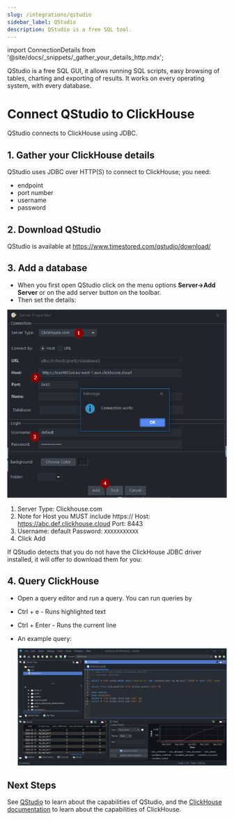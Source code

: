 ```yaml
---
slug: /integrations/qstudio
sidebar_label: QStudio
description: QStudio is a free SQL tool.
---
```

import ConnectionDetails from '@site/docs/_snippets/_gather_your_details_http.mdx';

QStudio is a free SQL GUI, it allows running SQL scripts, easy browsing of tables, charting and exporting of results. It works on every operating system, with every database.

# Connect QStudio to ClickHouse

QStudio connects to ClickHouse using JDBC. 

## 1. Gather your ClickHouse details

QStudio uses JDBC over HTTP(S) to connect to ClickHouse; you need:

- endpoint
- port number
- username
- password

<ConnectionDetails />

## 2. Download QStudio

QStudio is available at https://www.timestored.com/qstudio/download/

## 3. Add a database

- When you first open QStudio click on the menu options **Server->Add Server** or on the add server button on the toolbar.
- Then set the details:

![Configure a new database](./images/qstudio-add-connection.png)

1.   Server Type: Clickhouse.com
2.    Note for Host you MUST include https://
    Host: https://abc.def.clickhouse.cloud
    Port: 8443
3.  Username: default
    Password: `XXXXXXXXXXX`
 4. Click Add

If QStudio detects that you do not have the ClickHouse JDBC driver installed, it will offer to download them for you:

## 4. Query ClickHouse

- Open a query editor and run a query. You can run queries by 
- Ctrl + e - Runs highlighted text
- Ctrl + Enter - Runs the current line

- An example query:

  ![A sample query](./images/qstudio-running-query.png)

## Next Steps

See [QStudio](https://www.timestored.com/qstudio) to learn about the capabilities of QStudio, and the [ClickHouse documentation](https://clickhouse.com/docs) to learn about the capabilities of ClickHouse.
